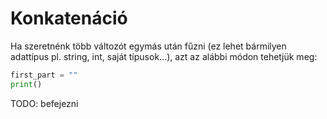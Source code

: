 # Konkatenáció

Ha szeretnénk több változót egymás után fűzni (ez lehet bármilyen adattípus pl. string, int, saját típusok...), azt az alábbi módon tehetjük meg:

```python
first_part = ""
print()
```

TODO: befejezni